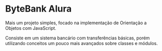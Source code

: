 # ByteBank Alura

Mais um projeto simples, focado na implementação de Orientação a Objetos com JavaScript.

Consiste em um sistema bancário com transferências básicas, porém utilizando conceitos um pouco mais avançados sobre classes e módulos.
